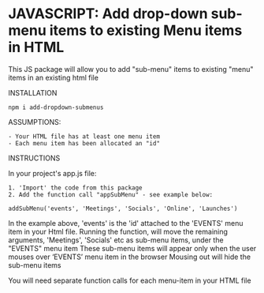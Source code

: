 # JAVASCRIPT: Add drop-down sub-menu items to existing Menu items in HTML

This JS package will allow you to add "sub-menu" items to existing "menu" items in an existing html file

INSTALLATION

    npm i add-dropdown-submenus

ASSUMPTIONS:

    - Your HTML file has at least one menu item
    - Each menu item has been allocated an "id"

INSTRUCTIONS

In your project's app.js file:

    1. 'Import' the code from this package
    2. Add the function call "appSubMenu" - see example below:

    addSubMenu('events', 'Meetings', 'Socials', 'Online', 'Launches')

In the example above, 'events' is the 'id' attached to the 'EVENTS' menu item in your Html file.
Running the function, will move the remaining arguments, 'Meetings', 'Socials' etc as sub-menu items, under the "EVENTS" menu item
These sub-menu items will appear only when the user mouses over ‘EVENTS’ menu item in the browser
Mousing out will hide the sub-menu items

You will need separate function calls for each menu-item in your HTML file
